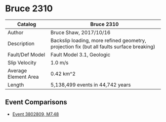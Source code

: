 # Bruce 2310
| Catalog | Bruce 2310 |
|-----|-----|
| Author | Bruce Shaw, 2017/10/16 |
| Description | Backslip loading, more refined geometry, projection fix (but all faults surface breaking) |
| Fault/Def Model | Fault Model 3.1, Geologic |
| Slip Velocity | 1.0 m/s |
| Average Element Area | 0.42 km^2 |
| Length | 5,138,499 events in 44,742 years |

## Event Comparisons
* [Event 3802809, M7.48](event_3802809/)
